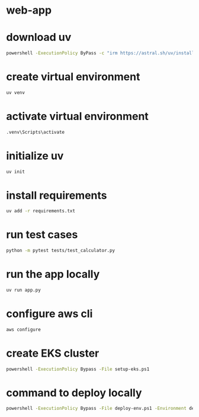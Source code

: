# web-app

# download uv
``` bash
powershell -ExecutionPolicy ByPass -c "irm https://astral.sh/uv/install.ps1 | iex"
```

# create virtual environment
``` bash
uv venv
``` 

# activate virtual environment
``` bash
.venv\Scripts\activate
``` 

# initialize uv
``` bash
uv init
```

# install requirements
``` bash
uv add -r requirements.txt
```

# run test cases
``` bash
python -m pytest tests/test_calculator.py
```

# run the app locally
``` bash
uv run app.py
```

# configure aws cli
``` bash
aws configure
```

# create EKS cluster
``` bash
powershell -ExecutionPolicy Bypass -File setup-eks.ps1
```

# command to deploy locally
``` bash
powershell -ExecutionPolicy Bypass -File deploy-env.ps1 -Environment dev -DockerHubUsername your-username
```
